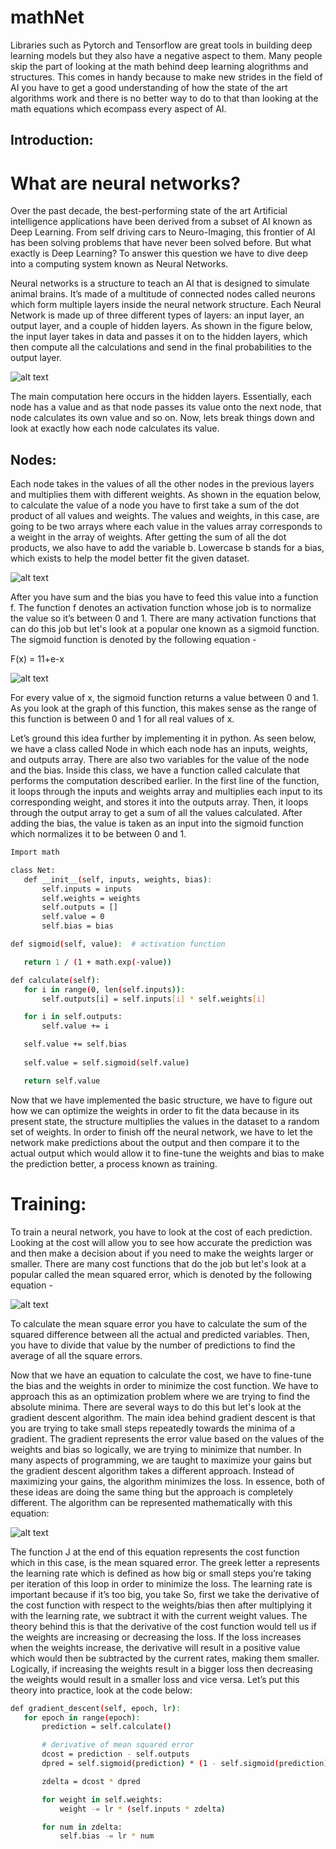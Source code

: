 # mathNet
Libraries such as Pytorch and Tensorflow are great tools in building deep learning models but they also have a negative aspect to them. Many people skip the part of looking at the math behind deep learning alogrithms and structures. This comes in handy because to make new strides in the field of AI you have to get a good understanding of how the state of the art algorithms work and there is no better way to do to that than looking at the math equations which ecompass every aspect of AI. 

## Introduction:

# What are neural networks?

Over the past decade, the best-performing state of the art Artificial intelligence applications have been derived from a subset of AI known as Deep Learning. From self driving cars to Neuro-Imaging, this frontier of AI has been solving problems that have never been solved before. But what exactly is Deep Learning? To answer this question we have to dive deep into a computing system known as Neural Networks.

Neural networks is a structure to teach an AI that is designed to simulate animal brains. It’s made of a multitude of connected nodes called neurons which form multiple layers inside the neural network structure. Each Neural Network is made up of three different types of layers: an input layer, an output layer, and a couple of hidden layers. As shown in the figure below, the input layer takes in data and passes it on to the hidden layers, which then compute all the calculations and send in the final probabilities to the output layer.

![alt text](https://miro.medium.com/max/1700/0*_SH7tsNDTkGXWtZb.png)


The main computation here occurs in the hidden layers. Essentially, each node has a value and as that node passes its value onto the next node, that node calculates its own value and so on. Now, lets break things down and look at exactly how each node calculates its value.


## Nodes:

Each node takes in the values of all the other nodes in the previous layers and multiplies them with different weights. As shown in the equation below, to calculate the value of a node you have to first take a sum of the dot product of all values and weights. The values and weights, in this case, are going to be two arrays where each value in the values array corresponds to a weight in the array of weights. After getting the sum of all the dot products, we also have to add the variable b. Lowercase b stands for a bias, which exists to help the model better fit the given dataset. 

![alt text](https://miro.medium.com/max/960/1*0lejoYyyQWjYzEP_BNW2nw.jpeg)
 
After you have sum and the bias you have to feed this value into a function f. The function f denotes an activation function whose job is to normalize the value so it’s between 0 and 1. There are many activation functions that can do this job but let's look at a popular one known as a sigmoid function. The sigmoid function is denoted by the following equation - 

F(x) = 11+e-x

![alt text](https://upload.wikimedia.org/wikipedia/commons/thumb/8/88/Logistic-curve.svg/1200px-Logistic-curve.svg.png)

For every value of x, the sigmoid function returns a value between 0 and 1. As you look at the graph of this function, this makes sense as the range of this function is between 0 and 1 for all real values of x. 

Let’s ground this idea further by implementing it in python. As seen below, we have a class called Node in which each node has an inputs, weights, and outputs array. There are also two variables for the value of the node and the bias. Inside this class, we have a function called calculate that performs the computation described earlier. In the first line of the function, it loops through the inputs and weights array and multiplies each input to its corresponding weight, and stores it into the outputs array. Then, it loops through the output array to get a sum of all the values calculated. After adding the bias, the value is taken as an input into the sigmoid function which normalizes it to be between 0 and 1.
```bash
Import math

class Net:
   def __init__(self, inputs, weights, bias):
       self.inputs = inputs
       self.weights = weights
       self.outputs = []
       self.value = 0
       self.bias = bias

def sigmoid(self, value):  # activation function

   return 1 / (1 + math.exp(-value))

def calculate(self):
   for i in range(0, len(self.inputs)):
       self.outputs[i] = self.inputs[i] * self.weights[i]

   for i in self.outputs:
       self.value += i

   self.value += self.bias
  
   self.value = self.sigmoid(self.value)

   return self.value
```

Now that we have implemented the basic structure, we have to figure out how we can optimize the weights in order to fit the data because in its present state, the structure multiplies the values in the dataset to a random set of weights. In order to finish off the neural network, we have to let the network make predictions about the output and then compare it to the actual output which would allow it to fine-tune the weights and bias to make the prediction better, a process known as training. 

# Training:

To train a neural network, you have to look at the cost of each prediction. Looking at the cost will allow you to see how accurate the prediction was and then make a decision about if you need to make the weights larger or smaller. There are many cost functions that do the job but let's look at a popular called the mean squared error, which is denoted by the following equation -

![alt text](https://i.imgur.com/vB3UAiH.jpg)

To calculate the mean square error you have to calculate the sum of the squared difference between all the actual and predicted variables. Then, you have to divide that value by the number of predictions to find the average of all the square errors. 

Now that we have an equation to calculate the cost, we have to fine-tune the bias and the weights in order to minimize the cost function. We have to approach this as an optimization problem where we are trying to find the absolute minima. There are several ways to do this but let's look at the gradient descent algorithm. The main idea behind gradient descent is that you are trying to take small steps repeatedly towards the minima of a gradient. The gradient represents the error value based on the values of the weights and bias so logically, we are trying to minimize that number. In many aspects of programming, we are taught to maximize your gains but the gradient descent algorithm takes a different approach. Instead of maximizing your gains, the algorithm minimizes the loss. In essence, both of these ideas are doing the same thing but the approach is completely different. The algorithm can be represented mathematically with this equation:

![alt text](https://hackernoon.com/hn-images/0*8yzvd7QZLn5T1XWg.jpg)


The function J at the end of this equation represents the cost function which in this case, is the mean squared error. The greek letter a represents the learning rate which is defined as how big or small steps you’re taking per iteration of this loop in order to minimize the loss. The learning rate is important because if it’s too big, you take So, first we take the derivative of the cost function with respect to the weights/bias then after multiplying it with the learning rate, we subtract it with the current weight values. The theory behind this is that the derivative of the cost function would tell us if the weights are increasing or decreasing the loss. If the loss increases when the weights increase, the derivative will result in a positive value which would then be subtracted by the current rates, making them smaller. Logically, if increasing the weights result in a bigger loss then decreasing the weights would result in a smaller loss and vice versa. 
Let’s put this theory into practice, look at the code below: 

```bash
def gradient_descent(self, epoch, lr):
   for epoch in range(epoch):
       prediction = self.calculate()

       # derivative of mean squared error
       dcost = prediction - self.outputs
       dpred = self.sigmoid(prediction) * (1 - self.sigmoid(prediction))

       zdelta = dcost * dpred

       for weight in self.weights:
           weight -= lr * (self.inputs * zdelta)

       for num in zdelta:
           self.bias -= lr * num
```
